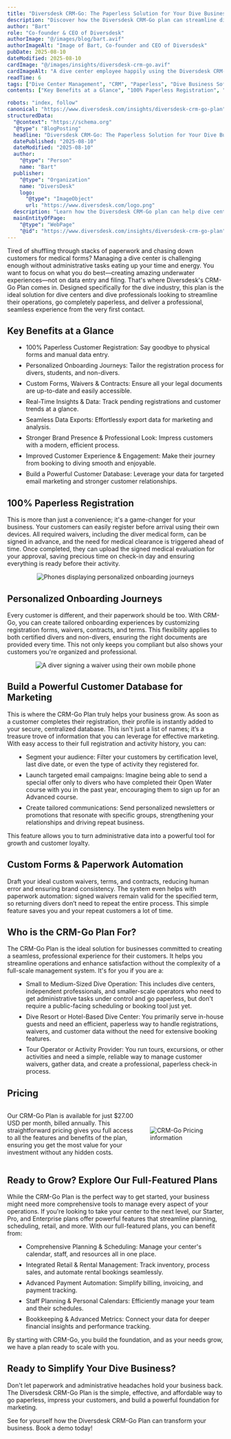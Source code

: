 ```yaml
---
title: "Diversdesk CRM-Go: The Paperless Solution for Your Dive Business"
description: "Discover how the Diversdesk CRM-Go plan can streamline dive center operations, eliminate paperwork, and build a powerful customer database for marketing. Learn who this plan is for and how it can help you grow your business."
author: "Bart"
role: "Co-founder & CEO of Diversdesk"
authorImage: "@/images/blog/bart.avif"
authorImageAlt: "Image of Bart, Co-founder and CEO of Diversdesk"
pubDate: 2025-08-10
dateModified: 2025-08-10
cardImage: "@/images/insights/diversdesk-crm-go.avif"
cardImageAlt: "A dive center employee happily using the Diversdesk CRM-Go dashboard on a tablet while customers check in."
readTime: 6
tags: ["Dive Center Management", "CRM", "Paperless", "Dive Business Software", "Diversdesk"]
contents: ["Key Benefits at a Glance", "100% Paperless Registration", "Personalized Onboarding Journeys", "Build a Powerful Customer Database for Marketing", "Custom Forms & Paperwork Automation", "Who is the CRM-Go Plan For?", "Pricing", "Ready to Grow? Explore Our Full-Featured Plans", "Ready to Simplify Your Dive Business?"]

robots: "index, follow"
canonical: "https://www.diversdesk.com/insights/diversdesk-crm-go-plan"
structuredData:
  "@context": "https://schema.org"
  "@type": "BlogPosting"
  headline: "Diversdesk CRM-Go: The Paperless Solution for Your Dive Business"
  datePublished: "2025-08-10"
  dateModified: "2025-08-10"
  author:
    "@type": "Person"
    name: "Bart"
  publisher:
    "@type": "Organization"
    name: "DiversDesk"
    logo:
      "@type": "ImageObject"
      url: "https://www.diversdesk.com/logo.png"
  description: "Learn how the Diversdesk CRM-Go plan can help dive centers and instructors streamline operations, go paperless, and build a powerful customer database for email marketing and enhanced customer relationships."
  mainEntityOfPage:
    "@type": "WebPage"
    "@id": "https://www.diversdesk.com/insights/diversdesk-crm-go-plan"
---
```


<p>
    Tired of shuffling through stacks of paperwork and chasing down customers for medical forms? Managing a dive center is challenging enough without administrative tasks eating up your time and energy. You want to focus on what you do best—creating amazing underwater experiences—not on data entry and filing.
    That's where Diversdesk's CRM-Go Plan comes in. Designed specifically for the dive industry, this plan is the ideal solution for dive centers and dive professionals looking to streamline their operations, go completely paperless, and deliver a professional, seamless experience from the very first contact.
</p>

<h2 id="key-benefits" class="section-heading">Key Benefits at a Glance</h2>
<ul style="list-style-type: disc; margin-left: 20px; margin-top: 8px;">
    <li>100% Paperless Customer Registration: Say goodbye to physical forms and manual data entry.</li>
    <li>Personalized Onboarding Journeys: Tailor the registration process for divers, students, and non-divers.</li>
    <li>Custom Forms, Waivers & Contracts: Ensure all your legal documents are up-to-date and easily accessible.</li>
    <li>Real-Time Insights & Data: Track pending registrations and customer trends at a glance.</li>
    <li>Seamless Data Exports: Effortlessly export data for marketing and analysis.</li>
    <li>Stronger Brand Presence & Professional Look: Impress customers with a modern, efficient process.</li>
    <li>Improved Customer Experience & Engagement: Make their journey from booking to diving smooth and enjoyable.</li>
    <li>Build a Powerful Customer Database: Leverage your data for targeted email marketing and stronger customer relationships.</li>
</ul>

<h2 id="paperless-registration" class="section-heading">100% Paperless Registration</h2>
<p>
    This is more than just a convenience; it's a game-changer for your business. Your customers can easily register before arrival using their own devices. All required waivers, including the diver medical form, can be signed in advance, and the need for medical clearance is triggered ahead of time. Once completed, they can upload the signed medical evaluation for your approval, saving precious time on check-in day and ensuring everything is ready before their activity.
</p>

<div style="text-align: center;">
  <img 
    src="/images/personalized-onboarding-journey.avif" 
    alt="Phones displaying personalized onboarding journeys"
    class="w-3/4 md:w-3/5 mx-auto"
  />
</div>

<h2 id="personalized-onboarding-journeys" class="section-heading">Personalized Onboarding Journeys</h2>
<p>
    Every customer is different, and their paperwork should be too. With CRM-Go, you can create tailored onboarding experiences by customizing registration forms, waivers, contracts, and terms. This flexibility applies to both certified divers and non-divers, ensuring the right documents are provided every time. This not only keeps you compliant but also shows your customers you're organized and professional.
</p>

<div style="text-align: center;">
  <img 
    src="/images/blog12-Signing-digital-waiver.avif" 
    alt="A diver signing a waiver using their own mobile phone"
    class="w-full md:w-full mx-auto"
  />
</div>

<h2 id="customer-database" class="section-heading">Build a Powerful Customer Database for Marketing</h2>
<p>
    This is where the CRM-Go Plan truly helps your business grow. As soon as a customer completes their registration, their profile is instantly added to your secure, centralized database. This isn't just a list of names; it’s a treasure trove of information that you can leverage for effective marketing.
    With easy access to their full registration and activity history, you can:
</p>
<ul style="list-style-type: disc; margin-left: 20px; margin-top: 8px;">
    <li>Segment your audience: Filter your customers by certification level, last dive date, or even the type of activity they registered for.</li>
    <li>Launch targeted email campaigns: Imagine being able to send a special offer only to divers who have completed their Open Water course with you in the past year, encouraging them to sign up for an Advanced course.</li>
    <li>Create tailored communications: Send personalized newsletters or promotions that resonate with specific groups, strengthening your relationships and driving repeat business.</li>
</ul>
<p>
    This feature allows you to turn administrative data into a powerful tool for growth and customer loyalty.
</p>

<h2 id="Custom-forms-and-automation" class="section-heading">Custom Forms & Paperwork Automation</h2>
<p>
    Draft your ideal custom waivers, terms, and contracts, reducing human error and ensuring brand consistency. The system even helps with paperwork automation: signed waivers remain valid for the specified term, so returning divers don’t need to repeat the entire process. This simple feature saves you and your repeat customers a lot of time.
</p>

<h2 id="who-is-the-crm-go-plan-for" class="section-heading">Who is the CRM-Go Plan For?</h2>
<p>
    The CRM-Go Plan is the ideal solution for businesses committed to creating a seamless, professional experience for their customers. It helps you streamline operations and enhance satisfaction without the complexity of a full-scale management system. It's for you if you are a:
</p>
<ul style="list-style-type: disc; margin-left: 20px; margin-top: 8px;">
    <li>Small to Medium-Sized Dive Operation: This includes dive centers, independent professionals, and smaller-scale operators who need to get administrative tasks under control and go paperless, but don't require a public-facing scheduling or booking tool just yet.</li>
    <li>Dive Resort or Hotel-Based Dive Center: You primarily serve in-house guests and need an efficient, paperless way to handle registrations, waivers, and customer data without the need for extensive booking features.</li>
    <li>Tour Operator or Activity Provider: You run tours, excursions, or other activities and need a simple, reliable way to manage customer waivers, gather data, and create a professional, paperless check-in process.</li>
</ul>

<h2 id="pricing" class="section-heading">Pricing</h2>
<div class="flex-container">
  <div class="text-content">
    <p>
      Our CRM-Go Plan is available for just $27.00 USD per month, billed annually. This straightforward pricing gives you full access to all the features and benefits of the plan, ensuring you get the most value for your investment without any hidden costs.
    </p>
  </div>
  <div class="image-content">
    <img 
      src="/images/crm-go-pricing.avif" 
      alt="CRM-Go Pricing information"
    />
  </div>
</div>

<h2 id="full-featured-plans" class="section-heading">Ready to Grow? Explore Our Full-Featured Plans</h2>
<p>
    While the CRM-Go Plan is the perfect way to get started, your business might need more comprehensive tools to manage every aspect of your operations. If you're looking to take your center to the next level, our Starter, Pro, and Enterprise plans offer powerful features that streamline planning, scheduling, retail, and more.
    With our full-featured plans, you can benefit from:
</p>
<ul style="list-style-type: disc; margin-left: 20px; margin-top: 8px;">
    <li>Comprehensive Planning & Scheduling: Manage your center's calendar, staff, and resources all in one place.</li>
    <li>Integrated Retail & Rental Management: Track inventory, process sales, and automate rental bookings seamlessly.</li>
    <li>Advanced Payment Automation: Simplify billing, invoicing, and payment tracking.</li>
    <li>Staff Planning & Personal Calendars: Efficiently manage your team and their schedules.</li>
    <li>Bookkeeping & Advanced Metrics: Connect your data for deeper financial insights and performance tracking.</li>
</ul>
<p>
    By starting with CRM-Go, you build the foundation, and as your needs grow, we have a plan ready to scale with you.
</p>

<h2 id="ready-to-simplify-your-dive-business" class="section-heading">Ready to Simplify Your Dive Business?</h2>
<p>
    Don't let paperwork and administrative headaches hold your business back. The Diversdesk CRM-Go Plan is the simple, effective, and affordable way to go paperless, impress your customers, and build a powerful foundation for marketing.
</p>

<p>
See for yourself how the Diversdesk CRM-Go Plan can transform your business. Book a demo today!
</p>

<style>
  /* This CSS rule targets all list items inside an unordered list */
  ul li {
    margin-bottom: 8px; /* Adjust this value to change the spacing */
  }

/* Default styles for desktop and larger screens */
.flex-container {
  display: flex;
  align-items: center;
  gap: 30px;
}

.text-content {
  flex-basis: 60%;
}

.image-content {
  flex-basis: 30%;
  display: flex;
}

.image-content img {
  height: auto%;
  width: auto;
  object-fit: fill;
}

/* Styles for smaller screens (phones) */
@media (max-width: 768px) {
  .flex-container {
    flex-direction: column; /* Stacks the items vertically */
    gap: 1rem; /* Adjusts the space between the text and image */
  }
  
  .text-content, .image-content {
    flex-basis: 100%; /* Makes both the text and image containers take up the full width */
  }

  .image-content img {
    height: auto; /* Reverts height scaling to maintain aspect ratio */
    width: 50%; /* Makes the image fit the full width of the container */
  }
}
</style>